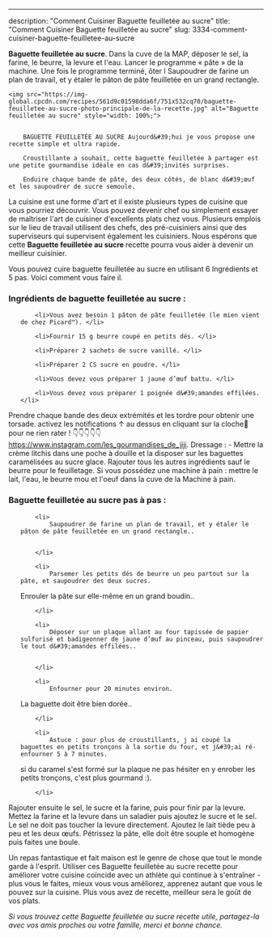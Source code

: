 ---
description: "Comment Cuisiner Baguette feuilletée au sucre"
title: "Comment Cuisiner Baguette feuilletée au sucre"
slug: 3334-comment-cuisiner-baguette-feuilletee-au-sucre

<p>
	<strong>Baguette feuilletée au sucre</strong>. 
	Dans la cuve de la MAP, déposer le sel, la farine, le beurre, la levure et l&#39;eau. Lancer le programme « pâte » de la machine. Une fois le programme terminé, ôter l Saupoudrer de farine un plan de travail, et y étaler le pâton de pâte feuilletée en un grand rectangle.
</p>
<p>
	
	<img src="https://img-global.cpcdn.com/recipes/561d9c01598dda6f/751x532cq70/baguette-feuilletee-au-sucre-photo-principale-de-la-recette.jpg" alt="Baguette feuilletée au sucre" style="width: 100%;">
	
	
		BAGUETTE FEUILLETÉE AU SUCRE Aujourd&#39;hui je vous propose une recette simple et ultra rapide.
	
		Croustillante a souhait, cette baguette feuilletée à partager est une petite gourmandise idéale en cas d&#39;invités surprises.
	
		Enduire chaque bande de pâte, des deux côtés, de blanc d&#39;œuf et les saupoudrer de sucre semoule.
	
</p>

La cuisine est une forme d'art et il existe plusieurs types de cuisine que vous pourriez découvrir. Vous pouvez devenir chef ou simplement essayer de maîtriser l'art de cuisiner d'excellents plats chez vous. Plusieurs emplois sur le lieu de travail utilisent des chefs, des pré-cuisiniers ainsi que des superviseurs qui supervisent également les cuisiniers. Nous espérons que cette <strong> Baguette feuilletée au sucre </strong> recette pourra vous aider à devenir un meilleur cuisinier.

<!--inarticleads1-->

Vous pouvez cuire baguette feuilletée au sucre en utilisant 6 Ingrédients et 5 pas. Voici comment vous faire il.

<h3>Ingrédients de baguette feuilletée au sucre :</h3>

<ol>
	
		<li>Vous avez besoin 1 pâton de pâte feuilletée (le mien vient de chez Picard™). </li>
	
		<li>Fournir 15 g beurre coupé en petits dés. </li>
	
		<li>Préparer 2 sachets de sucre vanillé. </li>
	
		<li>Préparer 2 CS sucre en poudre. </li>
	
		<li>Vous devez vous préparer 1 jaune d’œuf battu. </li>
	
		<li>Vous devez vous préparer 1 poignée d&#39;amandes effilées. </li>
	
</ol>

Prendre chaque bande des deux extrémités et les tordre pour obtenir une torsade. activez les notifications ↑ au dessus en cliquant sur la cloche🔔 pour ne rien rater ! 👇👇👇👇👇 https://www.instagram.com/les_gourmandises_de_jiji. Dressage : - Mettre la crème litchis dans une poche à douille et la disposer sur les baguettes caramélisées au sucre glace. Rajouter tous les autres ingrédients sauf le beurre pour le feuilletage. Si vous possédez une machine à pain : mettre le lait, l&#39;eau, le beurre mou et l&#39;oeuf dans la cuve de la Machine à pain. 

<!--inarticleads2-->

<h3>Baguette feuilletée au sucre pas à pas :</h3>

<ol>
	
		<li>
			Saupoudrer de farine un plan de travail, et y étaler le pâton de pâte feuilletée en un grand rectangle..
			
			
		</li>
	
		<li>
			Parsemer les petits dés de beurre un peu partout sur la pâte, et saupoudrer des deux sucres.

Enrouler la pâte sur elle-même en un grand boudin..
			
			
		</li>
	
		<li>
			Déposer sur un plaque allant au four tapissée de papier sulfurisé et badigeonner de jaune d’œuf au pinceau, puis saupoudrer le tout d&#39;amandes effilées..
			
			
		</li>
	
		<li>
			Enfourner pour 20 minutes environ.

La baguette doit être bien dorée..
			
			
		</li>
	
		<li>
			Astuce : pour plus de croustillants, j ai coupé la baguettes en petits tronçons à la sortie du four, et j&#39;ai ré-enfourner 5 à 7 minutes.
 si du caramel s&#39;est formé sur la plaque ne pas hésiter en y enrober les petits tronçons, c&#39;est plus gourmand :).
			
			
		</li>
	
</ol>

Rajouter ensuite le sel, le sucre et la farine, puis pour finir par la levure. Mettez la farine et la levure dans un saladier puis ajoutez le sucre et le sel. Le sel ne doit pas toucher la levure directement. Ajoutez le lait tiède peu à peu et les deux œufs. Pétrissez la pâte, elle doit être souple et homogène puis faites une boule. 

<!--inarticleads1-->

<p>
Un repas fantastique et fait maison est le genre de chose que tout le monde garde à l'esprit. Utiliser ces Baguette feuilletée au sucre recette pour améliorer votre cuisine coïncide avec un athlète qui continue à s'entraîner - plus vous le faites, mieux vous vous améliorez, apprenez autant que vous le pouvez sur la cuisine. Plus vous avez de recette, meilleur sera le goût de vos plats.
</p>

<p>
<i>Si vous trouvez cette Baguette feuilletée au sucre recette utile, partagez-la avec vos amis proches ou votre famille, merci et bonne chance.</i>
</p>
